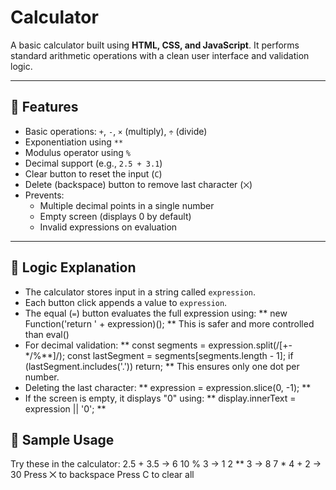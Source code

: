 # Calculator

A basic calculator built using **HTML, CSS, and JavaScript**. It performs standard arithmetic operations with a clean user interface and validation logic.

---

## 🚀 Features

- Basic operations: `+`, `-`, `×` (multiply), `÷` (divide)
- Exponentiation using `**`
- Modulus operator using `%`
- Decimal support (e.g., `2.5 + 3.1`)
- Clear button to reset the input (`C`)
- Delete (backspace) button to remove last character (`⨉`)
- Prevents:
  - Multiple decimal points in a single number
  - Empty screen (displays 0 by default)
  - Invalid expressions on evaluation

---

## 🧠 Logic Explanation

- The calculator stores input in a string called `expression`.
- Each button click appends a value to `expression`.
- The equal (`=`) button evaluates the full expression using:
       **
        new Function('return ' + expression)();
      **
  This is safer and more controlled than eval()
- For decimal validation:
      **
        const segments = expression.split(/[\+\-\*\/\%\**]/);
        const lastSegment = segments[segments.length - 1];
        if (lastSegment.includes('.')) return;
      **
  This ensures only one dot per number.
- Deleting the last character:
      **
        expression = expression.slice(0, -1);
      **
- If the screen is empty, it displays "0" using:
      **
        display.innerText = expression || '0';
      **

## 📸 Sample Usage
Try these in the calculator:
2.5 + 3.5 → 6
10 % 3 → 1
2 ** 3 → 8
7 * 4 + 2 → 30
Press ⨉ to backspace
Press C to clear all
